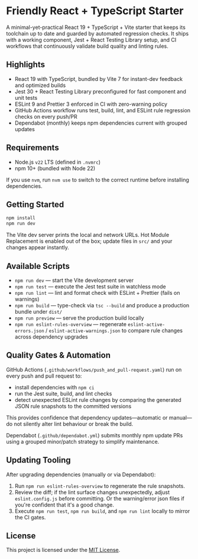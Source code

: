 # Friendly React + TypeScript Starter

A minimal-yet-practical React 19 + TypeScript + Vite starter that keeps its toolchain up to date and guarded by automated regression checks. It ships with a working component, Jest + React Testing Library setup, and CI workflows that continuously validate build quality and linting rules.

## Highlights

- React 19 with TypeScript, bundled by Vite 7 for instant-dev feedback and optimized builds
- Jest 30 + React Testing Library preconfigured for fast component and unit tests
- ESLint 9 and Prettier 3 enforced in CI with zero-warning policy
- GitHub Actions workflow runs test, build, lint, and ESLint rule regression checks on every push/PR
- Dependabot (monthly) keeps npm dependencies current with grouped updates

## Requirements

- Node.js `v22` LTS (defined in `.nvmrc`)
- npm 10+ (bundled with Node 22)

If you use `nvm`, run `nvm use` to switch to the correct runtime before installing dependencies.

## Getting Started

```bash
npm install
npm run dev
```

The Vite dev server prints the local and network URLs. Hot Module Replacement is enabled out of the box; update files in `src/` and your changes appear instantly.

## Available Scripts

- `npm run dev` — start the Vite development server
- `npm run test` — execute the Jest test suite in watchless mode
- `npm run lint` — lint and format check with ESLint + Prettier (fails on warnings)
- `npm run build` — type-check via `tsc --build` and produce a production bundle under `dist/`
- `npm run preview` — serve the production build locally
- `npm run eslint-rules-overview` — regenerate `eslint-active-errors.json` / `eslint-active-warnings.json` to compare rule changes across dependency upgrades

## Quality Gates & Automation

GitHub Actions (`.github/workflows/push_and_pull-request.yaml`) run on every push and pull request to:

- install dependencies with `npm ci`
- run the Jest suite, build, and lint checks
- detect unexpected ESLint rule changes by comparing the generated JSON rule snapshots to the committed versions

This provides confidence that dependency updates—automatic or manual—do not silently alter lint behaviour or break the build.

Dependabot (`.github/dependabot.yml`) submits monthly npm update PRs using a grouped minor/patch strategy to simplify maintenance.

## Updating Tooling

After upgrading dependencies (manually or via Dependabot):

1. Run `npm run eslint-rules-overview` to regenerate the rule snapshots.
2. Review the diff; if the lint surface changes unexpectedly, adjust `eslint.config.js` before committing. Or the warning/error json files if you're confident that it's a good change.
3. Execute `npm run test`, `npm run build`, and `npm run lint` locally to mirror the CI gates.

## License

This project is licensed under the [MIT License](LICENSE).


